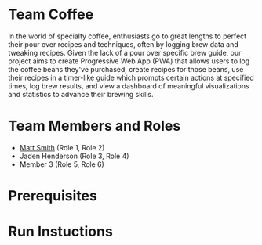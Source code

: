# Team Coffee

In the world of specialty coffee, enthusiasts go to great lengths to perfect their pour over recipes and techniques, often by logging brew data and tweaking recipes. Given the lack of a pour over specific brew guide, our project aims to create Progressive Web App (PWA) that allows users to log the coffee beans they've purchased, create recipes for those beans, use their recipes in a timer-like guide which prompts certain actions at specified times, log brew results, and view a dashboard of meaningful visualizations and statistics to advance their brewing skills.

# Team Members and Roles

* [Matt Smith](https://github.com/Smittyxc/CIS350-HW2-Smith) (Role 1, Role 2)
* Jaden Henderson (Role 3, Role 4)
* Member 3 (Role 5, Role 6)

# Prerequisites

# Run Instuctions
